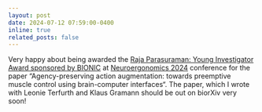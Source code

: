 ```yaml
---
layout: post
date: 2024-07-12 07:59:00-0400
inline: true
related_posts: false
---
```


Very happy about being awarded the [Raja Parasuraman: Young Investigator Award sponsored by BIONIC](https://neuroergonomics2024.inria.fr/awards/) at [Neuroergonomics 2024](http://neuroergonomics2024.inria.fr) conference for the paper “Agency-preserving action augmentation: towards preemptive muscle control using brain-computer interfaces“. The paper, which I wrote with Leonie Terfurth and Klaus Gramann should be out on biorXiv very soon!
